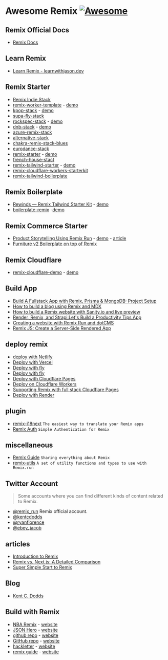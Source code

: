 # **Awesome Remix** [![Awesome](https://cdn.rawgit.com/sindresorhus/awesome/d7305f38d29fed78fa85652e3a63e154dd8e8829/media/badge.svg)](https://github.com/sindresorhus/awesome)

## Remix Official Docs
- [Remix Docs](https://remix.run/docs/en/v1)
## Learn Remix
- [Learn Remix - learnwithjason.dev](https://www.learnwithjason.dev/let-s-learn-remix)

## Remix Starter
- [Remix Indie Stack](https://github.com/remix-run/indie-stack)
- [remix-worker-template](https://github.com/edmundhung/remix-worker-template) - [demo](https://template.remix-run.workers.dev)
- [kpop-stack](https://github.com/netlify-templates/kpop-stack) - [demo](https://kpop-stack.netlify.app/)
- [supa-fly-stack](https://github.com/rphlmr/supa-fly-stack)
- [rockspec-stack](https://github.com/ShafSpecs/rockspec-stack) - [demo](https://rockspec-stack.fly.dev/)
- [dnb-stack](https://github.com/robipop22/dnb-stack) - [demo](https://dnb-stack.vercel.app/)
- [azure-remix-stack](https://github.com/aaronpowell/azure-remix-stack)
- [alternative-stack](alternative-stack)
- [chakra-remix-stack-blues](https://github.com/anubra266/chakra-remix-stack-blues)
- [eurodance-stack](https://github.com/VulcanJS/eurodance-stack)
- [remix-starter](https://github.com/AnandChowdhary/remix-starter) - [demo](https://remix-starter.netlify.app/)
- [french-house-stact](https://github.com/janhesters/french-house-stack)
- [remix-tailwind-starter](https://github.com/mcansh/remix-tailwind-starter) - [demo](https://remix.mcan.sh/)
- [remix-cloudflare-workers-starterkit](https://github.com/okym-t/remix-cloudflare-workers-starterkit)
- [remix-tailwind-boilerplate](https://github.com/ikhwanudin/remix-tailwind-boilerplate)


## Remix Boilerplate
- [Rewinds — Remix Tailwind Starter Kit](https://github.com/mhaidarhanif/rewinds) - [demo](https://rewinds.mhaidarhanif.com/)
- [boilerplate-remix](https://github.com/NoQuarterTeam/boilerplate-remix) -[demo](https://boilerplate-remix.noquarter.co/)

## Remix Commerce Starter
- [Product Storytelling Using Remix Run](https://github.com/CrystallizeAPI/product-storytelling-examples) - [demo](https://dounot.milliseconds.live/) - [article](https://crystallize.com/learn/open-source/boilerplates/remix-boilerplate)
- [Furniture v2 Boilerplate on top of Remix](https://github.com/CrystallizeAPI/furniture-remix)

## Remix Cloudflare
- [remix-cloudflare-demo](https://github.com/jacob-ebey/remix-cloudflare-demo) - [demo](https://remix-cloudflare-demo.jacob-ebey.workers.dev/)


## Build App
- [Build A Fullstack App with Remix, Prisma & MongoDB: Project Setup](https://www.prisma.io/blog/fullstack-remix-prisma-mongodb-1-7D0BfTXBmB6r)
- [How to build a blog using Remix and MDX](https://blog.kiradev.co/build-a-blog-using-remix-and-mdx)
- [How to build a Remix website with Sanity.io and live preview](https://www.sanity.io/guides/remix-run-live-preview)
- [Render, Remix, and Strapi:Let's Build a Productivity Tips App](https://render.com/blog/strapiconf-workshop)
- [Creating a website with Remix Run and dotCMS](https://www.dotcms.com/blog/post/creating-a-website-with-remix-run-and-dotcms)
- [Remix JS: Create a Server-Side Rendered App](https://blog.bitsrc.io/create-a-server-side-rendered-app-using-remix-js-b937b5a8fec6)

## deploy remix
- [deploy with Netlify](https://www.netlify.com/blog/how-to-deploy-remix-apps-on-netlify/)
- [Deploy with Vercel](https://vercel.com/guides/deploying-remix-with-vercel)
- [Deploy with fly](https://fly.io/docs/getting-started/remix/)
- [Deploy with fly](https://reactjsexample.com/the-remix-blog-stack-for-deploying-to-fly-with-mdx-sqlite-testing-linting-formatting-etc/)
- [Deploy with Cloudflare Pages](https://developers.cloudflare.com/pages/framework-guides/remix/)
- [Deploy on Cloudflare Workers](https://edmund.dev/articles/deploying-remix-app-on-cloudflare-workers)
- [Supporting Remix with full stack Cloudflare Pages](https://blog.cloudflare.com/remix-on-cloudflare-pages/)
- [Deploy with Render](https://render.com/blog/strapiconf-workshop)

## plugin
- [remix-i18next](https://github.com/sergiodxa/remix-i18next) `The easiest way to translate your Remix apps`
- [Remix Auth](https://github.com/sergiodxa/remix-auth) `Simple Authentication for Remix`

## miscellaneous
- [Remix Guide](https://remix.guide) `Sharing everything about Remix`
- [remix-utils](https://github.com/sergiodxa/remix-utils) `A set of utility functions and types to use with Remix.run`

## Twitter Account
> Some accounts where you can find different kinds of content related to Remix.
- [@remix_run](https://twitter.com/remix_run) Remix official account.
- [@kentcdodds](https://twitter.com/kentcdodds)
- [@ryanflorence](https://twitter.com/ryanflorence)
- [@ebey_jacob](https://twitter.com/ebey_jacob)


## articles
- [Introduction to Remix](https://www.thisdot.co/blog/introduction-to-remix)
- [Remix vs. Next.js: A Detailed Comparison](https://blog.bitsrc.io/remix-vs-next-js-a-detailed-comparison-6ff557f7b41f)
- [Super Simple Start to Remix](https://kentcdodds.com/blog/super-simple-start-to-remix)

## Blog
- [Kent C. Dodds](https://kentcdodds.com/blog?q=remix)

## Build with Remix
- [NBA Remix](https://github.com/willianjusten/nba-remix) - [website](https://nba.willianjusten.com.br/)
- [JSON Hero](https://github.com/jsonhero-io/jsonhero-web) - [website](https://jsonhero.io/)
- [github repo](https://github.com/danestves/danestves.com) - [website](https://danestves.com/)
- [GitHub repo](https://github.com/edmundhung/blog) - [website](https://edmund.dev/)
- [hackletter](https://github.com/aravindballa/hackletter) - [website](https://hackletter.email/)
- [remix guide](https://github.com/edmundhung/remix-guide) - [website](https://remix.guide/discover)